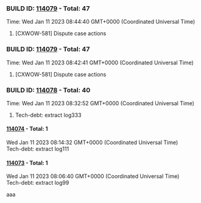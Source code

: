 



### BUILD ID: [114079](https://dfoglobal.visualstudio.com/DFO/_build/results?buildId=114079&view=results) - Total: 47 <br>  
Time: Wed Jan 11 2023 08:44:40 GMT+0000 (Coordinated Universal Time) <br>  
<ol><li> [CXWOW-581] Dispute case actions
 
</li></ol>



### BUILD ID: [114079](https://dfoglobal.visualstudio.com/DFO/_build/results?buildId=114079&view=results) - Total: 47 <br>  
Time: Wed Jan 11 2023 08:42:41 GMT+0000 (Coordinated Universal Time) <br>  
<ol><li> [CXWOW-581] Dispute case actions
 
</li></ol>



### BUILD ID: [114078](https://dfoglobal.visualstudio.com/DFO/_build/results?buildId=114078&view=results) - Total: 40 <br>  
Time: Wed Jan 11 2023 08:32:52 GMT+0000 (Coordinated Universal Time) <br>  
<ol><li> Tech-debt: extract log333
 
</li></ol>



#### [114074](https://dfoglobal.visualstudio.com/DFO/_build/results?buildId=114074&view=results) - Total: 1 <br>
Wed Jan 11 2023 08:14:32 GMT+0000 (Coordinated Universal Time) <br>
 Tech-debt: extract log111
 




#### [114073](https://dfoglobal.visualstudio.com/DFO/_build/results?buildId=114073&view=results) - Total: 1 <br>
Wed Jan 11 2023 08:06:40 GMT+0000 (Coordinated Universal Time) <br>
 Tech-debt: extract log99
 
aaa
